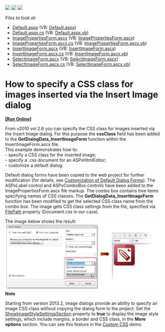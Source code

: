 <!-- default badges list -->
![](https://img.shields.io/endpoint?url=https://codecentral.devexpress.com/api/v1/VersionRange/128545202/13.1.12%2B)
[![](https://img.shields.io/badge/Open_in_DevExpress_Support_Center-FF7200?style=flat-square&logo=DevExpress&logoColor=white)](https://supportcenter.devexpress.com/ticket/details/E3035)
[![](https://img.shields.io/badge/📖_How_to_use_DevExpress_Examples-e9f6fc?style=flat-square)](https://docs.devexpress.com/GeneralInformation/403183)
<!-- default badges end -->
<!-- default file list -->
*Files to look at*:

* [Default.aspx](./CS/Default.aspx) (VB: [Default.aspx](./VB/Default.aspx))
* [Default.aspx.cs](./CS/Default.aspx.cs) (VB: [Default.aspx.vb](./VB/Default.aspx.vb))
* [ImagePropertiesForm.ascx](./CS/DevExpress/ASPxHtmlEditorForms/ImagePropertiesForm.ascx) (VB: [ImagePropertiesForm.ascx](./VB/DevExpress/ASPxHtmlEditorForms/ImagePropertiesForm.ascx))
* [ImagePropertiesForm.ascx.cs](./CS/DevExpress/ASPxHtmlEditorForms/ImagePropertiesForm.ascx.cs) (VB: [ImagePropertiesForm.ascx.vb](./VB/DevExpress/ASPxHtmlEditorForms/ImagePropertiesForm.ascx.vb))
* [InsertImageForm.ascx](./CS/DevExpress/ASPxHtmlEditorForms/InsertImageForm.ascx) (VB: [InsertImageForm.ascx](./VB/DevExpress/ASPxHtmlEditorForms/InsertImageForm.ascx))
* [InsertImageForm.ascx.cs](./CS/DevExpress/ASPxHtmlEditorForms/InsertImageForm.ascx.cs) (VB: [InsertImageForm.ascx.vb](./VB/DevExpress/ASPxHtmlEditorForms/InsertImageForm.ascx.vb))
* [SelectImageForm.ascx](./CS/DevExpress/ASPxHtmlEditorForms/SelectImageForm.ascx) (VB: [SelectImageForm.ascx](./VB/DevExpress/ASPxHtmlEditorForms/SelectImageForm.ascx))
* [SelectImageForm.ascx.cs](./CS/DevExpress/ASPxHtmlEditorForms/SelectImageForm.ascx.cs) (VB: [SelectImageForm.ascx.vb](./VB/DevExpress/ASPxHtmlEditorForms/SelectImageForm.ascx.vb))
<!-- default file list end -->
# How to specify a CSS class for images inserted via the Insert Image dialog
<!-- run online -->
**[[Run Online]](https://codecentral.devexpress.com/e3035)**
<!-- run online end -->


<p>From v2010 vol 2.6 you can specify the CSS class for images inserted via the Insert Image dialog.  For this purpose the <strong>cssClass</strong> field has been added to the <strong>GetDialogData_InsertImageForm</strong> function within the InsertImageForm.ascx file.<br />
This example demonstrates how to:<br />
- specify a CSS class for the inserted image;<br />
- specify a .css document for an ASPxHtmlEditor;<br />
- customize a default dialog.</p><p>Default dialog forms have been copied to the web project for further modification (for details, see <a href="http://documentation.devexpress.com/#AspNet/CustomDocument8904"><u>Customization of Default Dialog Forms</u></a>). The ASPxLabel control and ASPxComboBox controls have been added to the ImagePropertiesForm.ascx file markup. The combo box contains tree items specifying names of CSS classes. The <strong>GetDialogData_InsertImageForm</strong> function has been modified to get the selected CSS class name from the combo box. The image gets CSS class settings from the file, specified via <a href="http://documentation.devexpress.com/#AspNet/DevExpressWebASPxHtmlEditorHtmlEditorCssFile_FilePathtopic"><u>FilePath</u></a> property (Document.css in our case).</p><p>The image below shows the result:<br />
<img src="https://raw.githubusercontent.com/DevExpress-Examples/how-to-specify-a-css-class-for-images-inserted-via-the-insert-image-dialog-e3035/13.1.12+/media/c5151936-521f-4c5e-b2fa-825d2b0ffda3.png"><br />
<strong>Note</strong></p><p>Starting from version 2013.2, image dialogs provide an ability to specify an image CSS class without copying the dialog form to the project. Set the <a href="http://documentation.devexpress.com/#AspNet/DevExpressWebASPxHtmlEditorHtmlEditorInsertImageDialogSettings_ShowImageStyleSettingsSectiontopic"><u>ShowImageStyleSettingsSection</u></a> property to <strong>true</strong> to display the image style settings, which include margins, a border and CSS class, in the <strong>More options</strong> section. You can see this feature in the <a href="http://demos.devexpress.com/ASPxHTMLEditorDemos/ToolbarItems/CustomCSS.aspx"><u>Custom CSS</u></a> demo.</p>

<br/>


